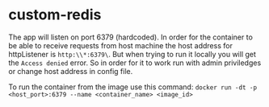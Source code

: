 # custom-redis

The app will listen on port 6379 (hardcoded). 
In order for the container to be able to receive requests from host machine the host address for httpListener is `http:\\*:6379\`. But when trying to run it locally you will get the `Access denied` error. So in order for it to work run with admin priviledges or change host address in config file.

To run the container from the image use this command:
`docker run -dt -p <host_port>:6379 --name <container_name> <image_id>`
